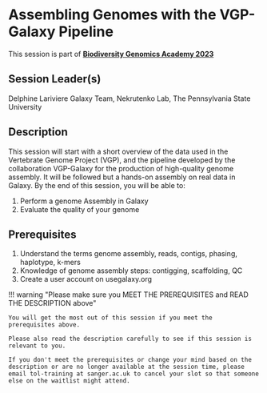 # Assembling Genomes with the VGP-Galaxy Pipeline

This session is part of [**Biodiversity Genomics Academy 2023**](https://BGA23.org)

## Session Leader(s)

Delphine Lariviere
Galaxy Team, Nekrutenko Lab, The Pennsylvania State University

## Description

This session will start with a short overview of the data used in the Vertebrate Genome Project (VGP), and the pipeline developed by the collaboration VGP-Galaxy for the production of high-quality genome assembly. It will be followed but a hands-on assembly on real data in Galaxy. 
By the end of this session, you will be able to: 

1. Perform a genome Assembly in Galaxy
2. Evaluate the quality of your genome

## Prerequisites

1. Understand the terms genome assembly, reads, contigs, phasing, haplotype, k-mers
2. Knowledge of genome assembly steps: contigging, scaffolding, QC
3. Create a user account on usegalaxy.org

!!! warning "Please make sure you MEET THE PREREQUISITES and READ THE DESCRIPTION above"

    You will get the most out of this session if you meet the prerequisites above.

    Please also read the description carefully to see if this session is relevant to you.
    
    If you don't meet the prerequisites or change your mind based on the description or are no longer available at the session time, please email tol-training at sanger.ac.uk to cancel your slot so that someone else on the waitlist might attend.
